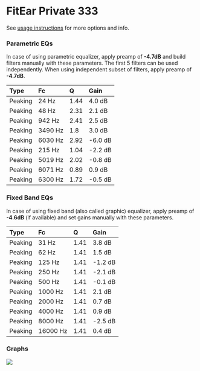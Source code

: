 # FitEar Private 333
See [usage instructions](https://github.com/jaakkopasanen/AutoEq#usage) for more options and info.

### Parametric EQs
In case of using parametric equalizer, apply preamp of **-4.7dB** and build filters manually
with these parameters. The first 5 filters can be used independently.
When using independent subset of filters, apply preamp of **-4.7dB**.

| Type    | Fc      |    Q | Gain    |
|:--------|:--------|:-----|:--------|
| Peaking | 24 Hz   | 1.44 | 4.0 dB  |
| Peaking | 48 Hz   | 2.31 | 2.1 dB  |
| Peaking | 942 Hz  | 2.41 | 2.5 dB  |
| Peaking | 3490 Hz | 1.8  | 3.0 dB  |
| Peaking | 6030 Hz | 2.92 | -6.0 dB |
| Peaking | 215 Hz  | 1.04 | -2.2 dB |
| Peaking | 5019 Hz | 2.02 | -0.8 dB |
| Peaking | 6071 Hz | 0.89 | 0.9 dB  |
| Peaking | 6300 Hz | 1.72 | -0.5 dB |

### Fixed Band EQs
In case of using fixed band (also called graphic) equalizer, apply preamp of **-4.6dB**
(if available) and set gains manually with these parameters.

| Type    | Fc       |    Q | Gain    |
|:--------|:---------|:-----|:--------|
| Peaking | 31 Hz    | 1.41 | 3.8 dB  |
| Peaking | 62 Hz    | 1.41 | 1.5 dB  |
| Peaking | 125 Hz   | 1.41 | -1.2 dB |
| Peaking | 250 Hz   | 1.41 | -2.1 dB |
| Peaking | 500 Hz   | 1.41 | -0.1 dB |
| Peaking | 1000 Hz  | 1.41 | 2.1 dB  |
| Peaking | 2000 Hz  | 1.41 | 0.7 dB  |
| Peaking | 4000 Hz  | 1.41 | 0.9 dB  |
| Peaking | 8000 Hz  | 1.41 | -2.5 dB |
| Peaking | 16000 Hz | 1.41 | 0.4 dB  |

### Graphs
![](https://raw.githubusercontent.com/jaakkopasanen/AutoEq/master/results/crinacle/usound/FitEar%20Private%20333/FitEar%20Private%20333.png)